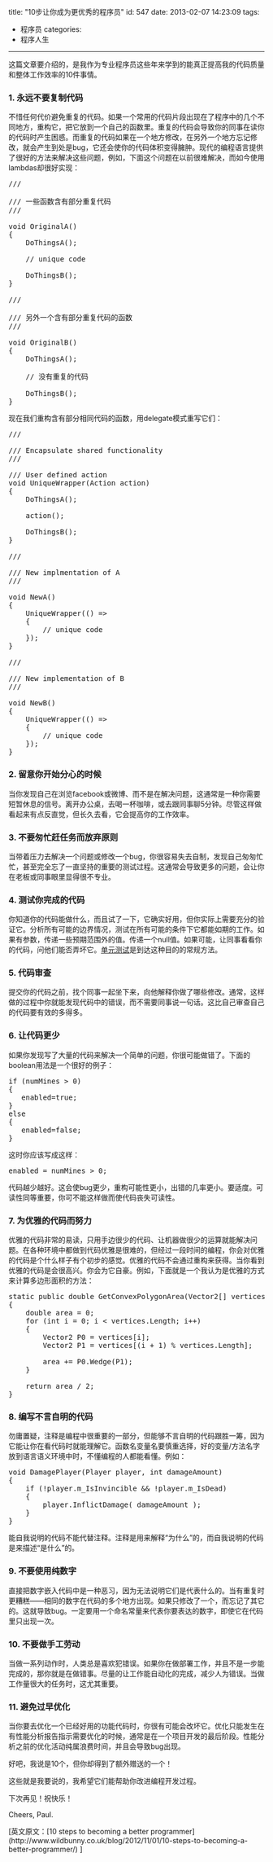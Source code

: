 title: "10步让你成为更优秀的程序员"
id: 547
date: 2013-02-07 14:23:09
tags: 
- 程序员
categories: 
- 程序人生
---

这篇文章要介绍的，是我作为专业程序员这些年来学到的能真正提高我的代码质量和整体工作效率的10件事情。

### 1\. 永远不要复制代码

不惜任何代价避免重复的代码。如果一个常用的代码片段出现在了程序中的几个不同地方，重构它，把它放到一个自己的函数里。重复的代码会导致你的同事在读你的代码时产生困惑。而重复的代码如果在一个地方修改，在另外一个地方忘记修改，就会产生到处是bug，它还会使你的代码体积变得臃肿。现代的编程语言提供了很好的方法来解决这些问题，例如，下面这个问题在以前很难解决，而如今使用lambdas却很好实现：<!-- more -->
<pre>
/// <summary>
/// 一些函数含有部分重复代码
/// </summary>
void OriginalA()
{
	DoThingsA();

	// unique code

	DoThingsB();
}

/// <summary>
/// 另外一个含有部分重复代码的函数
/// </summary>
void OriginalB()
{
	DoThingsA();

	// 没有重复的代码

	DoThingsB();
}
</pre>
现在我们重构含有部分相同代码的函数，用delegate模式重写它们：
<pre>
/// <summary>
/// Encapsulate shared functionality
/// </summary>
/// <param name="action">User defined action</param>
void UniqueWrapper(Action action)
{
	DoThingsA();

	action();

	DoThingsB();
}

/// <summary>
/// New implmentation of A
/// </summary>
void NewA()
{
	UniqueWrapper(() =>
	{
		// unique code
	});
}

/// <summary>
/// New implementation of B
/// </summary>
void NewB()
{
	UniqueWrapper(() =>
	{
		// unique code
	});
}
</pre>

### 2\. 留意你开始分心的时候

当你发现自己在浏览facebook或微博、而不是在解决问题，这通常是一种你需要短暂休息的信号。离开办公桌，去喝一杯咖啡，或去跟同事聊5分钟。尽管这样做看起来有点反直觉，但长久去看，它会提高你的工作效率。

### 3\. 不要匆忙赶任务而放弃原则

当带着压力去解决一个问题或修改一个bug，你很容易失去自制，发现自己匆匆忙忙，甚至完全忘了一直坚持的重要的测试过程。这通常会导致更多的问题，会让你在老板或同事眼里显得很不专业。

### 4\. 测试你完成的代码

你知道你的代码能做什么，而且试了一下，它确实好用，但你实际上需要充分的验证它。分析所有可能的边界情况，测试在所有可能的条件下它都能如期的工作。如果有参数，传递一些预期范围外的值。传递一个null值。如果可能，让同事看看你的代码，问他们能否弄坏它。[单元测试](http://en.wikipedia.org/wiki/Unit_testing)是到达这种目的的常规方法。

### 5\. 代码审查

提交你的代码之前，找个同事一起坐下来，向他解释你做了哪些修改。通常，这样做的过程中你就能发现代码中的错误，而不需要同事说一句话。这比自己审查自己的代码要有效的多得多。

### 6\. 让代码更少

如果你发现写了大量的代码来解决一个简单的问题，你很可能做错了。下面的boolean用法是一个很好的例子：
<pre>
if (numMines > 0)
{
   enabled=true;
}
else
{
   enabled=false;
}
</pre>
这时你应该写成这样：
<pre>
enabled = numMines > 0;
</pre>
代码越少越好。这会使bug更少，重构可能性更小，出错的几率更小。要适度。可读性同等重要，你可不能这样做而使代码丧失可读性。

### 7\. 为优雅的代码而努力

优雅的代码非常的易读，只用手边很少的代码、让机器做很少的运算就能解决问题。在各种环境中都做到代码优雅是很难的，但经过一段时间的编程，你会对优雅的代码是个什么样子有个初步的感觉。优雅的代码不会通过重构来获得。当你看到优雅的代码是会很高兴。你会为它自豪。例如，下面就是一个我认为是优雅的方式来计算多边形面积的方法：
<pre>
static public double GetConvexPolygonArea(Vector2[] vertices)
{
	double area = 0;
	for (int i = 0; i < vertices.Length; i++)
	{
		Vector2 P0 = vertices[i];
		Vector2 P1 = vertices[(i + 1) % vertices.Length];

		area += P0.Wedge(P1);
	}

	return area / 2;
}
</pre>

### 8\. 编写不言自明的代码

勿庸置疑，注释是编程中很重要的一部分，但能够不言自明的代码跟胜一筹，因为它能让你在看代码时就能理解它。函数名变量名要慎重选择，好的变量/方法名字放到语言语义环境中时，不懂编程的人都能看懂。例如：
<pre>
void DamagePlayer(Player player, int damageAmount)
{
	if (!player.m_IsInvincible && !player.m_IsDead)
	{
		player.InflictDamage( damageAmount );
	}
}
</pre>
能自我说明的代码不能代替注释。注释是用来解释“为什么”的，而自我说明的代码是来描述“是什么”的。

### 9\. 不要使用纯数字

直接把数字嵌入代码中是一种恶习，因为无法说明它们是代表什么的。当有重复时更糟糕——相同的数字在代码的多个地方出现。如果只修改了一个，而忘记了其它的。这就导致bug。一定要用一个命名常量来代表你要表达的数字，即使它在代码里只出现一次。

### 10\. 不要做手工劳动

当做一系列动作时，人类总是喜欢犯错误。如果你在做部署工作，并且不是一步能完成的，那你就是在做错事。尽量的让工作能自动化的完成，减少人为错误。当做工作量很大的任务时，这尤其重要。

### 11\. 避免过早优化

当你要去优化一个已经好用的功能代码时，你很有可能会改坏它。优化只能发生在有性能分析报告指示需要优化的时候，通常是在一个项目开发的最后阶段。性能分析之前的优化活动纯属浪费时间，并且会导致bug出现。

好吧，我说是10个，但你却得到了额外赠送的一个！

这些就是我要说的，我希望它们能帮助你改进编程开发过程。

下次再见！祝快乐！

Cheers, Paul.
<div class="post_source">[英文原文：[10 steps to becoming a better programmer](http://www.wildbunny.co.uk/blog/2012/11/01/10-steps-to-becoming-a-better-programmer/) ]</div>